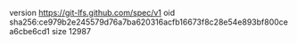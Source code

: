 version https://git-lfs.github.com/spec/v1
oid sha256:ce979b2e245579d76a7ba620316acfb16673f8c28e54e893bf800cea6cbe6cd1
size 12987
